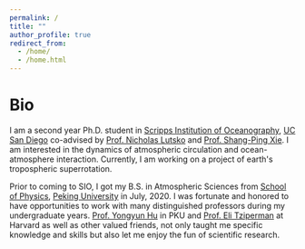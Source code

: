 ```yaml
---
permalink: /
title: ""
author_profile: true
redirect_from: 
  - /home/
  - /home.html
---
```


# Bio

I am a second year Ph.D. student in [Scripps Institution of Oceanography](https://scripps.ucsd.edu/), [UC San Diego](https://ucsd.edu/) co-advised by [Prof. Nicholas Lutsko](https://nicklutsko.github.io/) and [Prof. Shang-Ping Xie](https://sxie.scrippsprofiles.ucsd.edu/). 
I am interested in the dynamics of atmospheric circulation and ocean-atmosphere interaction. 
Currently, I am working on a project of earth's tropospheric superrotation.  

Prior to coming to SIO, I got my B.S. in Atmospheric Sciences from [School of Physics](http://english.phy.pku.edu.cn/), [Peking University](http://english.pku.edu.cn/) in July, 2020. 
I was fortunate and honored to have opportunities to work with many distinguished professors during my undergraduate years. [Prof. Yongyun Hu](http://faculty.pku.edu.cn/yyhu/en/index.htm) in PKU and [Prof. Eli Tziperman](https://www.seas.harvard.edu/climate/eli/) at Harvard as well as other valued friends, not only taught me specific knowledge and skills but also let me enjoy the fun of scientific research.

<!-- In SIO, I may cooperate with [Dr. Nicholas Lutsko](https://nicklutsko.github.io/), [Prof. Shang-Ping Xie](https://sxie.scrippsprofiles.ucsd.edu/), and [Prof. Ian Eisenman](http://eisenman.ucsd.edu/). -->
<br/>

<!-- <iframe src="https://calendar.google.com/calendar/embed?height=600&wkst=1&bgcolor=%23ffffff&ctz=America%2FLos_Angeles&src=cGN6aGFuZzE5OThAZ21haWwuY29t&src=ZW4udXNhI2hvbGlkYXlAZ3JvdXAudi5jYWxlbmRhci5nb29nbGUuY29t&src=bmw4YTczaHBkbjh0MzE4N2QxZnNpdDZicDRkYWtpaXZAaW1wb3J0LmNhbGVuZGFyLmdvb2dsZS5jb20&color=%23039BE5&color=%230B8043&color=%238E24AA" style="border-width:0" width="800" height="600" frameborder="0" scrolling="no"></iframe> -->

<!-- 
# Interests

* Atmospheric Dynamics
* Air-sea Interaction
I am particularly interested in the modern climate, including atmospheric dynamics and oceanography. I care about the changes of stratospheric ozone and Antarctic sea ice as well. In my research, I use a combination of reanalysis, numerical modeling, and analysis of observations. As an undergraduate student, I worked under the supervision of [Prof. Yongyun Hu](http://faculty.pku.edu.cn/yyhu/en/index.htm) in PKU, and also worked with [Prof. Eli Tziperman](https://www.seas.harvard.edu/climate/eli/) at Harvard. -->

<!-- <br/> -->

<!-- # Education
* B.S. in Atmospheric Sciences, 2016-2020\
  <font size=2>Peking University</font> -->



<!-- This is the front page of a website that is powered by the [academicpages template](https://github.com/academicpages/academicpages.github.io) and hosted on GitHub pages. [GitHub pages](https://pages.github.com) is a free service in which websites are built and hosted from code and data stored in a GitHub repository, automatically updating when a new commit is made to the respository. This template was forked from the [Minimal Mistakes Jekyll Theme](https://mmistakes.github.io/minimal-mistakes/) created by Michael Rose, and then extended to support the kinds of content that academics have: publications, talks, teaching, a portfolio, blog posts, and a dynamically-generated CV. You can fork [this repository](https://github.com/academicpages/academicpages.github.io) right now, modify the configuration and markdown files, add your own PDFs and other content, and have your own site for free, with no ads! An older version of this template powers my own personal website at [stuartgeiger.com](http://stuartgeiger.com), which uses [this Github repository](https://github.com/staeiou/staeiou.github.io).

A data-driven personal website
======
Like many other Jekyll-based GitHub Pages templates, academicpages makes you separate the website's content from its form. The content & metadata of your website are in structured markdown files, while various other files constitute the theme, specifying how to transform that content & metadata into HTML pages. You keep these various markdown (.md), YAML (.yml), HTML, and CSS files in a public GitHub repository. Each time you commit and push an update to the repository, the [GitHub pages](https://pages.github.com/) service creates static HTML pages based on these files, which are hosted on GitHub's servers free of charge.

Many of the features of dynamic content management systems (like Wordpress) can be achieved in this fashion, using a fraction of the computational resources and with far less vulnerability to hacking and DDoSing. You can also modify the theme to your heart's content without touching the content of your site. If you get to a point where you've broken something in Jekyll/HTML/CSS beyond repair, your markdown files describing your talks, publications, etc. are safe. You can rollback the changes or even delete the repository and start over -- just be sure to save the markdown files! Finally, you can also write scripts that process the structured data on the site, such as [this one](https://github.com/academicpages/academicpages.github.io/blob/master/talkmap.ipynb) that analyzes metadata in pages about talks to display [a map of every location you've given a talk](https://academicpages.github.io/talkmap.html).

Getting started
======
1. Register a GitHub account if you don't have one and confirm your e-mail (required!)
2. Fork [this repository](https://github.com/academicpages/academicpages.github.io) by clicking the "fork" button in the top right. 
3. Go to the repository's settings (rightmost item in the tabs that start with "Code", should be below "Unwatch"). Rename the repository "[your GitHub username].github.io", which will also be your website's URL.
4. Set site-wide configuration and create content & metadata (see below -- also see [this set of diffs](http://archive.is/3TPas) showing what files were changed to set up [an example site](https://getorg-testacct.github.io) for a user with the username "getorg-testacct")
5. Upload any files (like PDFs, .zip files, etc.) to the files/ directory. They will appear at https://[your GitHub username].github.io/files/example.pdf.  
6. Check status by going to the repository settings, in the "GitHub pages" section

Site-wide configuration
------
The main configuration file for the site is in the base directory in [_config.yml](https://github.com/academicpages/academicpages.github.io/blob/master/_config.yml), which defines the content in the sidebars and other site-wide features. You will need to replace the default variables with ones about yourself and your site's github repository. The configuration file for the top menu is in [_data/navigation.yml](https://github.com/academicpages/academicpages.github.io/blob/master/_data/navigation.yml). For example, if you don't have a portfolio or blog posts, you can remove those items from that navigation.yml file to remove them from the header. 

Create content & metadata
------
For site content, there is one markdown file for each type of content, which are stored in directories like _publications, _talks, _posts, _teaching, or _pages. For example, each talk is a markdown file in the [_talks directory](https://github.com/academicpages/academicpages.github.io/tree/master/_talks). At the top of each markdown file is structured data in YAML about the talk, which the theme will parse to do lots of cool stuff. The same structured data about a talk is used to generate the list of talks on the [Talks page](https://academicpages.github.io/talks), each [individual page](https://academicpages.github.io/talks/2012-03-01-talk-1) for specific talks, the talks section for the [CV page](https://academicpages.github.io/cv), and the [map of places you've given a talk](https://academicpages.github.io/talkmap.html) (if you run this [python file](https://github.com/academicpages/academicpages.github.io/blob/master/talkmap.py) or [Jupyter notebook](https://github.com/academicpages/academicpages.github.io/blob/master/talkmap.ipynb), which creates the HTML for the map based on the contents of the _talks directory).

**Markdown generator**

I have also created [a set of Jupyter notebooks](https://github.com/academicpages/academicpages.github.io/tree/master/markdown_generator
) that converts a CSV containing structured data about talks or presentations into individual markdown files that will be properly formatted for the academicpages template. The sample CSVs in that directory are the ones I used to create my own personal website at stuartgeiger.com. My usual workflow is that I keep a spreadsheet of my publications and talks, then run the code in these notebooks to generate the markdown files, then commit and push them to the GitHub repository.

How to edit your site's GitHub repository
------
Many people use a git client to create files on their local computer and then push them to GitHub's servers. If you are not familiar with git, you can directly edit these configuration and markdown files directly in the github.com interface. Navigate to a file (like [this one](https://github.com/academicpages/academicpages.github.io/blob/master/_talks/2012-03-01-talk-1.md) and click the pencil icon in the top right of the content preview (to the right of the "Raw | Blame | History" buttons). You can delete a file by clicking the trashcan icon to the right of the pencil icon. You can also create new files or upload files by navigating to a directory and clicking the "Create new file" or "Upload files" buttons. 

Example: editing a markdown file for a talk
![Editing a markdown file for a talk](/images/editing-talk.png)

For more info
------
More info about configuring academicpages can be found in [the guide](https://academicpages.github.io/markdown/). The [guides for the Minimal Mistakes theme](https://mmistakes.github.io/minimal-mistakes/docs/configuration/) (which this theme was forked from) might also be helpful. -->
